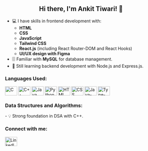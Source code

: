 <h2 align="center">Hi there, I'm Ankit Tiwari! 👋</h2>

- 💻 I have skills in frontend development with:  
  - **HTML** 
  - **CSS** 
  - **JavaScript** 
  - **Tailwind CSS**  
  - **React.js** (including React Router-DOM and React Hooks)  
  - **UI/UX design with Figma**
- 🗄️ Familiar with **MySQL** for database management.  
- 🌱 Still learning backend development with Node.js and Express.js.  

<h3 align="left">Languages Used:</h3>  
<p align="left">   
    <img align="center" src="https://cdn.jsdelivr.net/gh/devicons/devicon@latest/icons/c/c-original.svg" alt="C" height="30" width="40" />  
    <img align="center" src="https://cdn.jsdelivr.net/gh/devicons/devicon@latest/icons/cplusplus/cplusplus-original.svg" alt="C++" height="30" width="40" />  
    <img align="center" src="https://cdn.jsdelivr.net/gh/devicons/devicon@latest/icons/java/java-original.svg" alt="Java" height="30" width="40" />
    <img align="center" src="https://cdn.jsdelivr.net/gh/devicons/devicon@latest/icons/python/python-original.svg" alt="Python" height="30" width="40"/>
    <img align="center" src="https://cdn.jsdelivr.net/gh/devicons/devicon@latest/icons/html5/html5-original.svg" alt="HTML" height="30" width="40"/>
    <img align="center" src="https://cdn.jsdelivr.net/gh/devicons/devicon@latest/icons/css3/css3-original.svg" alt="CSS" height="30" width="40"/>
    <img align="center" src="https://cdn.jsdelivr.net/gh/devicons/devicon@latest/icons/javascript/javascript-original.svg" alt="Java-Script" height="30" width="40"/>
    <img align="center" src="https://cdn.jsdelivr.net/gh/devicons/devicon@latest/icons/typescript/typescript-original.svg" alt="Type-Script" height="30" width="40"/>
</p>  
<h3 align="left">Data Structures and Algorithms:</h3>  
- 💡 Strong foundation in DSA with C++.  

<h3 align="left">Connect with me:</h3>  
<p align="left">  
  <a href="https://www.linkedin.com/in/ankit-tiwari-a90881217/" target="blank">
    <img src="https://cdn.jsdelivr.net/gh/devicons/devicon@latest/icons/linkedin/linkedin-original.svg" alt="LinkedIn" height="30" width="40" />
  </a>
</p>  
